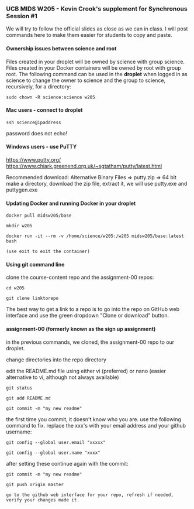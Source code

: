 ### UCB MIDS W205 - Kevin Crook's supplement for Synchronous Session #1

We will try to follow the official slides as close as we can in class.  I will post commands here to make them easier for students to copy and paste.

#### Ownership issues between science and root

Files created in your droplet will be owned by science with group science. Files created in your Docker containers will be owned by root with group root.  The following command can be used in the **droplet** when logged in as science to change the owner to science and the group to science, recursively, for a directory:
```
sudo chown -R science:science w205
```

#### Mac users - connect to droplet

```
ssh science@ipaddress
```
password does not echo!

#### Windows users - use PuTTY

https://www.putty.org/
https://www.chiark.greenend.org.uk/~sgtatham/putty/latest.html

Recommended download: Alternative Binary Files => putty.zip => 64 bit
make a directory, download the zip file, extract it, we will use putty.exe and puttygen.exe

#### Updating Docker and running Docker in your droplet

```
docker pull midsw205/base

mkdir w205

docker run -it --rm -v /home/science/w205:/w205 midsw205/base:latest bash

(use exit to exit the container)
```

#### Using git command line

clone the course-content repo and the assignment-00 repos:

```
cd w205

git clone linktorepo
```

The best way to get a link to a repo is to go into the repo on GitHub web interface and use the green dropdown "Clone or download" button.

#### assignment-00 (formerly known as the sign up assignment)

in the previous commands, we cloned, the assignment-00 repo to our droplet.

change directories into the repo directory

edit the README.md file using either vi (preferred) or nano (easier alternative to vi, although not always available)

```
git status

git add README.md

git commit -m "my new readme"
```

the first time you commit, it doesn't know who you are.  use the following command to fix.  replace the xxx's with your email address and your github username:

```
git config --global user.email "xxxxx"

git config --global user.name "xxxx"
```

after setting these continue again with the commit:

```
git commit -m "my new readme"

git push origin master

go to the github web interface for your repo, refresh if needed, verify your changes made it.
```
